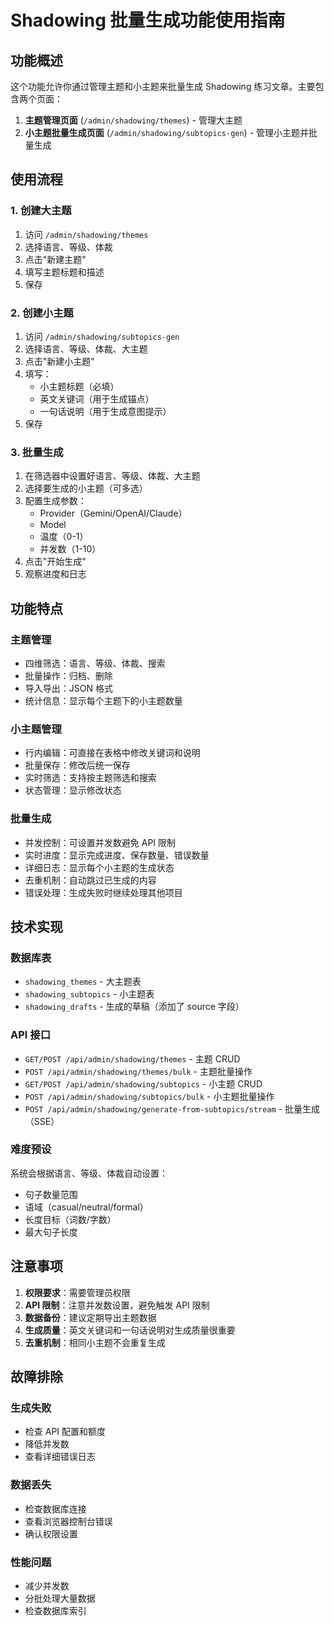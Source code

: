 # Shadowing 批量生成功能使用指南

## 功能概述

这个功能允许你通过管理主题和小主题来批量生成 Shadowing 练习文章。主要包含两个页面：

1. **主题管理页面** (`/admin/shadowing/themes`) - 管理大主题
2. **小主题批量生成页面** (`/admin/shadowing/subtopics-gen`) - 管理小主题并批量生成

## 使用流程

### 1. 创建大主题

1. 访问 `/admin/shadowing/themes`
2. 选择语言、等级、体裁
3. 点击"新建主题"
4. 填写主题标题和描述
5. 保存

### 2. 创建小主题

1. 访问 `/admin/shadowing/subtopics-gen`
2. 选择语言、等级、体裁、大主题
3. 点击"新建小主题"
4. 填写：
   - 小主题标题（必填）
   - 英文关键词（用于生成锚点）
   - 一句话说明（用于生成意图提示）
5. 保存

### 3. 批量生成

1. 在筛选器中设置好语言、等级、体裁、大主题
2. 选择要生成的小主题（可多选）
3. 配置生成参数：
   - Provider（Gemini/OpenAI/Claude）
   - Model
   - 温度（0-1）
   - 并发数（1-10）
4. 点击"开始生成"
5. 观察进度和日志

## 功能特点

### 主题管理
- 四维筛选：语言、等级、体裁、搜索
- 批量操作：归档、删除
- 导入导出：JSON 格式
- 统计信息：显示每个主题下的小主题数量

### 小主题管理
- 行内编辑：可直接在表格中修改关键词和说明
- 批量保存：修改后统一保存
- 实时筛选：支持按主题筛选和搜索
- 状态管理：显示修改状态

### 批量生成
- 并发控制：可设置并发数避免 API 限制
- 实时进度：显示完成进度、保存数量、错误数量
- 详细日志：显示每个小主题的生成状态
- 去重机制：自动跳过已生成的内容
- 错误处理：生成失败时继续处理其他项目

## 技术实现

### 数据库表
- `shadowing_themes` - 大主题表
- `shadowing_subtopics` - 小主题表
- `shadowing_drafts` - 生成的草稿（添加了 source 字段）

### API 接口
- `GET/POST /api/admin/shadowing/themes` - 主题 CRUD
- `POST /api/admin/shadowing/themes/bulk` - 主题批量操作
- `GET/POST /api/admin/shadowing/subtopics` - 小主题 CRUD
- `POST /api/admin/shadowing/subtopics/bulk` - 小主题批量操作
- `POST /api/admin/shadowing/generate-from-subtopics/stream` - 批量生成（SSE）

### 难度预设
系统会根据语言、等级、体裁自动设置：
- 句子数量范围
- 语域（casual/neutral/formal）
- 长度目标（词数/字数）
- 最大句子长度

## 注意事项

1. **权限要求**：需要管理员权限
2. **API 限制**：注意并发数设置，避免触发 API 限制
3. **数据备份**：建议定期导出主题数据
4. **生成质量**：英文关键词和一句话说明对生成质量很重要
5. **去重机制**：相同小主题不会重复生成

## 故障排除

### 生成失败
- 检查 API 配置和额度
- 降低并发数
- 查看详细错误日志

### 数据丢失
- 检查数据库连接
- 查看浏览器控制台错误
- 确认权限设置

### 性能问题
- 减少并发数
- 分批处理大量数据
- 检查数据库索引




